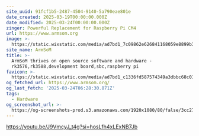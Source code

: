 ```yaml
---
site_uuid: 91fcf1b5-2487-4504-9140-5a790eae801e
date_created: 2025-03-19T00:00:00.000Z
date_modified: 2025-03-24T00:00:00.000Z
zinger: Powerful Replacement for Raspberry Pi CM4
url: https://www.armsom.org
image: >-
  https://static.wixstatic.com/media/ad7bd1_7c09862e626841168059e8899b310b91%7Emv2.jpg/v1/fit/w_2500,h_1330,al_c/ad7bd1_7c09862e626841168059e8899b310b91%7Emv2.jpg
site_name: ArmSoM
title: >-
  ArmSoM thrives on open source software and hardware -
  rk3576,rk3588,development board,sbc,raspberry pi
favicon: >-
  https://static.wixstatic.com/media/ad7bd1_c1336fd587574349a3dbbc68c0119aba%7Emv2.png/v1/fill/w_192%2Ch_192%2Clg_1%2Cusm_0.66_1.00_0.01/ad7bd1_c1336fd587574349a3dbbc68c0119aba%7Emv2.png
og_fetched_url: https://www.armsom.org/
og_last_fetch: '2025-03-24T06:28:30.871Z'
tags:
  - Hardware
og_screenshot_url: >-
  https://og-screenshots-prod.s3.amazonaws.com/1920x1080/80/false/3cc27a5a5fd2924540eac44ff412900e696267d0e8b5cc200b7e764d42641058.jpeg
---
```


https://youtu.be/J9VmcyJ_t4g?si=hosLfh4xLExNB7Jb